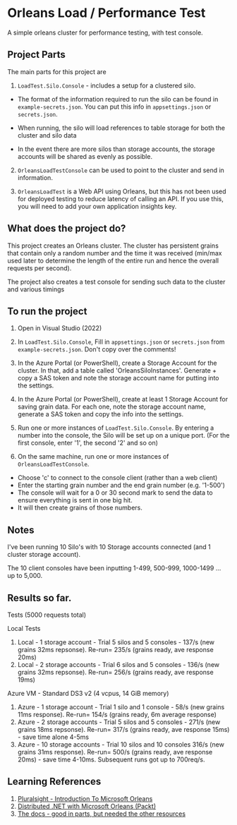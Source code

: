 # Orleans Load / Performance Test

A simple orleans cluster for performance testing, with test console.

## Project Parts

The main parts for this project are

1. `LoadTest.Silo.Console` - includes a setup for a clustered silo. 

- The format of the information required to run the silo can be found in `example-secrets.json`. You can put this info in `appsettings.json` or `secrets.json`.

- When running, the silo will load references to table storage for both the cluster and silo data

- In the event there are more silos than storage accounts, the storage accounts will be shared as evenly as possible.

2. `OrleansLoadTestConsole` can be used to point to the cluster and send in information.

3. `OrleansLoadTest` is a Web API using Orleans, but this has not been used for deployed testing to reduce latency of calling an API. If you use this, you will need to add your own application insights key.

## What does the project do?

This project creates an Orleans cluster. The cluster has persistent grains that contain only a random number and the time it was received (min/max used later to determine the length of the entire run and hence the overall requests per second).

The project also creates a test console for sending such data to the cluster and various timings

## To run the project

1. Open in Visual Studio (2022)
2. In `LoadTest.Silo.Console`, Fill in `appsettings.json` or `secrets.json` from `example-secrets.json`. Don't copy over the comments!

3. In the Azure Portal (or PowerShell), create a Storage Account for the cluster. In that, add a table called 'OrleansSiloInstances'. Generate + copy a SAS token and note the storage account name for putting into the settings.

4. In the Azure Portal (or PowerShell), create at least 1 Storage Account for saving grain data. For each one, note the storage account name, generate a SAS token and copy the info into the settings. 

5. Run one or more instances of `LoadTest.Silo.Console`. By entering a number into the console, the Silo will be set up on a unique port. (For the first console, enter '1', the second '2' and so on)

6. On the same machine, run one or more instances of `OrleansLoadTestConsole`. 

- Choose 'c' to connect to the console client (rather than a web client)
- Enter the starting grain number and the end grain number (e.g. '1-500')
- The console will wait for a 0 or 30 second mark to send the data to ensure everything is sent in one big hit. 
- It will then create grains of those numbers.


## Notes

I've been running 10 Silo's with 10 Storage accounts connected (and 1 cluster storage account).

The 10 client consoles have been inputting 1-499, 500-999, 1000-1499 ... up to 5,000.

## Results so far.

Tests (5000 requests total)

Local Tests
1. Local - 1 storage account  - Trial 5 silos and 5 consoles - 137/s (new grains 32ms repsonse). Re-run= 235/s (grains ready, ave response 20ms)
2. Local - 2 storage accounts - Trial 6 silos and 5 consoles -  136/s (new grains 32ms repsonse). Re-run= 256/s (grains ready, ave response 19ms)

Azure VM - Standard DS3 v2 (4 vcpus, 14 GiB memory)
  1. Azure - 1 storage account   - Trial 1 silo and 1 console - 58/s (new grains 11ms response). Re-run= 154/s (grains ready, 6m average response)
  2. Azure - 2 storage accounts  - Trial 5 silos and 5 consoles - 271/s (new grains 18ms repsonse). Re-run= 317/s (grains ready, ave response 15ms) - save time alone 4-5ms
  3. Azure - 10 storage accounts - Trial 10 silos and 10 consoles 316/s (new grains 31ms response). Re-run= 500/s (grains ready, ave response 20ms) - save time 4-10ms. Subsequent runs got up to 700req/s.



  ## Learning References

  1. [Pluralsight - Introduction To Microsoft Orleans](https://app.pluralsight.com/library/courses/microsoft-orleans-introduction/table-of-contents)
  2. [Distributed .NET with Microsoft Orleans (Packt)](https://www.packtpub.com/product/distributed-net-with-microsoft-orleans/9781801818971)
  3. [The docs - good in parts, but needed the other resources](https://dotnet.github.io/orleans/docs/index.html)